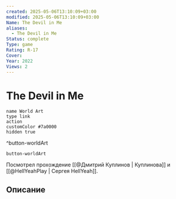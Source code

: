 ```yaml
---
created: 2025-05-06T13:10:09+03:00
modified: 2025-05-06T13:10:09+03:00
Name: The Devil in Me
aliases:
  - The Devil in Me
Status: complete
Type: game
Rating: R-17
Cover: 
Year: 2022
Views: 2
---
```


# The Devil in Me




```button
name World Art
type link
action 
customColor #7a0000
hidden true
```
^button-worldArt



`button-worldArt`

Посмотрел прохождение [[@Дмитрий Куплинов | Куплинова]] и [[@HellYeahPlay | Сергея HellYeah]].

## Описание



